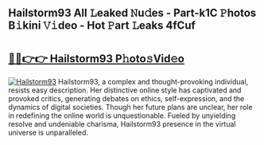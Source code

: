 ## Hailstorm93 All 𝙻eaked 𝙽u𝚍es - Part-k1C 𝙿hotos B𝚒kini 𝚅𝚒deo - Hot 𝙿art 𝙻eaks 4fCuf

# <h2><a href="http://ld6x34r.urlbe.top/?page=Hailstorm93">🔗🔗👉👉 Hailstorm93 P𝚑oto𝚜Vid𝚎o</a></h2>

[![Hailstorm93](https://i.imgur.com/eBuTRDB.gif)](http://ld6x34r.urlbe.top/?page=Hailstorm93)
Hailstorm93, a complex and thought-provoking individual, resists easy description. Her distinctive online style has captivated and provoked critics, generating debates on ethics, self-expression, and the dynamics of digital societies. Though her future plans are unclear, her role in redefining the online world is unquestionable. Fueled by unyielding resolve and undeniable charisma, Hailstorm93 presence in the virtual universe is unparalleled.
